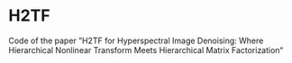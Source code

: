 # H2TF
Code of the paper ”H2TF for Hyperspectral Image Denoising: Where Hierarchical Nonlinear Transform Meets Hierarchical Matrix Factorization“
